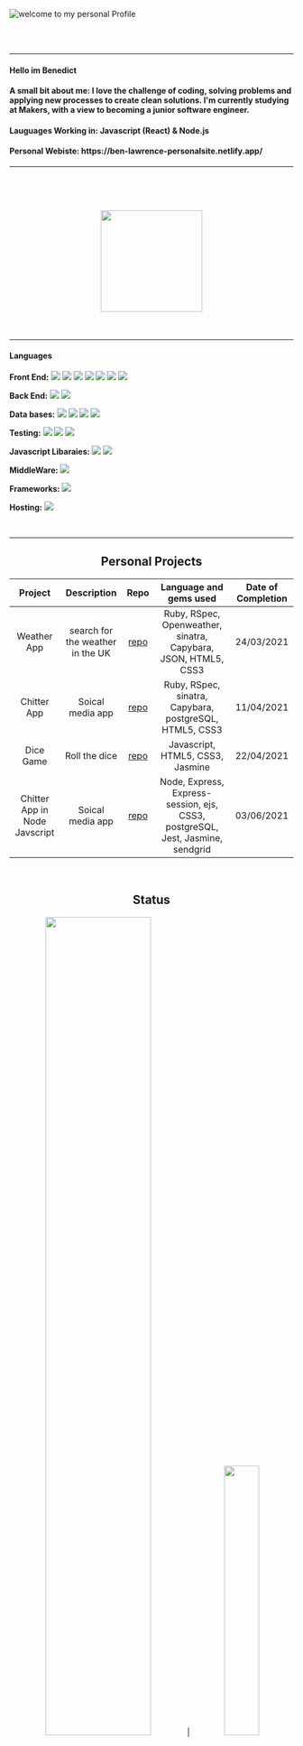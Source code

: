 
![welcome to my personal Profile](https://user-images.githubusercontent.com/71974361/110369629-93c09200-8042-11eb-8d48-6aa00a9bb75f.gif) 

<br />
<br />  
<hr/>
<h4>Hello im Benedict</h4>  
<h4 align="left">A small bit about me: I love the challenge of coding, solving problems and applying new processes to create clean solutions. I'm currently studying at Makers, with a view to becoming a junior software engineer.</h4>    
<h4>Lauguages Working in: Javascript (React) & Node.js</h4> 
<h4>Personal Webiste: https://ben-lawrence-personalsite.netlify.app/</h4>  
<hr/>
<br />  
<br /> 
<h2 align="center"> <a href="https://github.com/Ben-glitch-cloud/CV"><img width=180px src="https://user-images.githubusercontent.com/71974361/110381620-a1314880-8051-11eb-92a7-4116771188c3.jpg"></a></h2>  
<br/>
<hr/>
<h4>Languages</h4> 

<p> <b>Front End:</b>  <img src="https://img.shields.io/badge/-HTML-black?logo=HTML5&logoColor=orange">  <img src="https://img.shields.io/badge/-CSS-black?logo=CSS3&logoColor=blue"> <img src="https://img.shields.io/badge/-Javascript-black?logo=Javascript&logoColor=yellow"> <img src="https://img.shields.io/badge/-React-black?logo=React&logoColor=lightblue">  <img src="https://img.shields.io/badge/-ReactNative-black?logo=React&logoColor=green"> <img src="https://img.shields.io/badge/-EJS-black?logo=Alpine.js&logoColor=green"> <img src="https://img.shields.io/badge/-Sass-black?logo=Sass&logoColor=pink"></p> 

<p><b>Back End:</b> <img src="https://img.shields.io/badge/-Ruby-black?logo=Ruby&logoColor=red"> <img src="https://img.shields.io/badge/-Node-black?logo=Node.js&logoColor=lightgreen"></p>

<p><b>Data bases:</b> <img src="https://img.shields.io/badge/-PostgreSQL-black?logo=PostgreSQL&logoColor=PaleTurquoise">  <img src="https://img.shields.io/badge/-Firebase-black?logo=Firebase&logoColor=Gold"> <img src="https://img.shields.io/badge/-MongoDB-black?logo=MongoDB&logoColor=darkgreen"> <img src="https://img.shields.io/badge/-SQLite-black?logo=SQLite&logoColor=lightgrey"> </p>

<p><b>Testing:</b> <img src="https://img.shields.io/badge/-Jasmine-black?logo=Jasmine&logoColor=purple"> <img src="https://img.shields.io/badge/-Jest-black?logo=Jest&logoColor=red"> <img src="https://img.shields.io/badge/-Moncha-black?logo=Mocha&logoColor=lightbrown"> </p>

<p><b>Javascript Libaraies:</b> <img src="https://img.shields.io/badge/-jQuery-black?logo=jQuery&logoColor=lightblue"> <img src="https://img.shields.io/badge/-Puppeteer-black?logo=puppeteer&logoColor=blue"> </p>

<p><b>MiddleWare:</b> <img src="https://img.shields.io/badge/-Express-black?logo=Express&logoColor=white"> </p>

<p><b>Frameworks:</b> <img src="https://img.shields.io/badge/-RubyonRails-black?logo=RubyonRails&logoColor=red"> </p> 

<p><b>Hosting:</b> <img src="https://img.shields.io/badge/-Netlify-black?logo=Netlify&logoColor=lightblue"> </p>

<br />   
<hr/>

<h2 align="center">Personal Projects</h2> 

| Project | Description | Repo | Language and gems used | Date of Completion | 
| :---: | :---: | :---: | :---: | :---: |
| Weather App | search for the weather in the UK | <a href="https://github.com/Ben-glitch-cloud/Simple-Weather-App">repo</a> | Ruby, RSpec, Openweather, sinatra, Capybara, JSON, HTML5, CSS3 | 24/03/2021 |  
| Chitter App | Soical media app | <a href="https://github.com/Ben-glitch-cloud/Chitter_app">repo</a> | Ruby, RSpec, sinatra, Capybara, postgreSQL, HTML5, CSS3 | 11/04/2021 |  
| Dice Game | Roll the dice | <a href="https://github.com/Ben-glitch-cloud/Dice-Game">repo</a> | Javascript, HTML5, CSS3, Jasmine | 22/04/2021 | 
| Chitter App in Node Javscript | Soical media app |<a href="https://github.com/Ben-glitch-cloud/Chitter-App-JS">repo</a> | Node, Express, Express-session, ejs, CSS3, postgreSQL, Jest, Jasmine, sendgrid | 03/06/2021 |
</br>
 
 <h2 align="center">Status</h2>

<p align="center"><img width=61% src="https://github-readme-stats.vercel.app/api?username=Ben-glitch-cloud&show_icons=true&theme=tokyonight"> | <img width=35% src="https://github-readme-stats.vercel.app/api/top-langs/?username=Ben-glitch-cloud&langs_count=5&theme=tokyonight"></p>

 <h2 align="center"> Contant </h2> 
 
<p align="center"><a href="https://www.linkedin.com/in/benedictlawrence/"><img src="https://user-images.githubusercontent.com/71974361/109997928-a2d4d680-7d08-11eb-982c-15ca09a5776d.png" width=100px></p>

